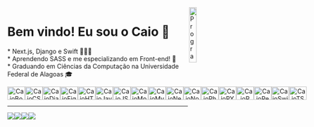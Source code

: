 <img src="https://i.imgur.com/i5Uejlk.png" min-width="18%" max-width="18%" width="18%" align="right" alt="Programador">
<p align="left"> 
  <h1>Bem vindo! Eu sou o Caio 👋</h1>
</p>

<p align="left"> 
* Next.js, Django e Swift 🧑🏻‍💻<br>
* Aprendendo SASS e me especializando em Front-end! 🌱<br>
* Graduando em Ciências da Computação na Universidade Federal de Alagoas 🎓<br>
</p>

<div style="display: flex" align="center"><br>
  <img align="center" alt="CaioBootstrap" height="30" width="40" src="https://cdn.jsdelivr.net/gh/devicons/devicon/icons/bootstrap/bootstrap-original.svg">
  <img align="center" alt="CaioCSS" height="30" width="40" src="https://cdn.jsdelivr.net/gh/devicons/devicon/icons/css3/css3-original-wordmark.svg">
  <img align="center" alt="CaioDjango" height="30" width="40" src="https://cdn.jsdelivr.net/gh/devicons/devicon/icons/django/django-plain.svg" />  
  <img align="center" alt="CaioFigma" height="30" width="40" src="https://cdn.jsdelivr.net/gh/devicons/devicon/icons/figma/figma-original.svg" />
  <img align="center" alt="CaioHTML5" height="30" width="40" src="https://cdn.jsdelivr.net/gh/devicons/devicon/icons/html5/html5-original.svg">
  <img align="center" alt="CaioJava" height="30" width="40" src="https://cdn.jsdelivr.net/gh/devicons/devicon/icons/java/java-original-wordmark.svg">
  <img align="center" alt="CaioJS" height="30" width="40" src="https://cdn.jsdelivr.net/gh/devicons/devicon/icons/javascript/javascript-original.svg">
  <img align="center" alt="CaioMongo" height="30" width="40" src="https://cdn.jsdelivr.net/gh/devicons/devicon/icons/mongodb/mongodb-original-wordmark.svg">
  <img align="center" alt="CaioMySQL" height="30" width="40" src="https://cdn.jsdelivr.net/gh/devicons/devicon/icons/mysql/mysql-original.svg">
  <img align="center" alt="CaioNext" height="30" width="40" src="https://www.datocms-assets.com/75941/1657707878-nextjs_logo.png" />
  <img align="center" alt="CaioNode" height="30" width="40" src="https://cdn.jsdelivr.net/gh/devicons/devicon/icons/nodejs/nodejs-original-wordmark.svg">
  <img align="center" alt="CaioPhotoshop" height="30" width="40" src="https://cdn.jsdelivr.net/gh/devicons/devicon/icons/photoshop/photoshop-line.svg">
  <img align="center" alt="CaioPY" height="30" width="40" src="https://cdn.jsdelivr.net/gh/devicons/devicon/icons/python/python-original-wordmark.svg">
  <img align="center" alt="CaioR" height="30" width="40" src="https://cdn.jsdelivr.net/gh/devicons/devicon/icons/r/r-original.svg">
  <img align="center" alt="CaioReact" height="30" width="40" src="https://cdn.jsdelivr.net/gh/devicons/devicon/icons/react/react-original-wordmark.svg" />         
  <img align="center" alt="CaioSwift" height="30" width="40" src="https://cdn.jsdelivr.net/gh/devicons/devicon/icons/swift/swift-original.svg">
  <img align="center" alt="CaioTS" height="30" width="40" src="https://cdn.jsdelivr.net/gh/devicons/devicon/icons/typescript/typescript-original.svg" />                                 
  </div>

<hr>
<div style="display: flex" align="center">
  <a href="http://caioagralemos.com" target="_blank"><img src="https://img.shields.io/badge/website-000000?style=for-the-badge&logo=About.me&logoColor=white" target="_blank"></a>
  <a href = "mailto:caioagralemos@live.com"><img src="https://img.shields.io/badge/Microsoft_Outlook-0078D4?style=for-the-badge&logo=microsoft-outlook&logoColor=white" target="_blank"></a>
  <a href="https://www.linkedin.com/in/caio-lemos-9aa113218/" target="_blank"><img src="https://img.shields.io/badge/-LinkedIn-%230077B5?style=for-the-badge&logo=linkedin&logoColor=white" target="_blank"></a> 
  <a href="https://instagram.com/caioagralemos" target="_blank"><img src="https://img.shields.io/badge/-Instagram-%23E4405F?style=for-the-badge&logo=instagram&logoColor=white" target="_blank"></a>
</div>

